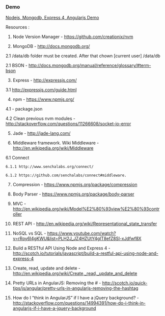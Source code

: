 <h3>Demo</h3>

<a href="http://angular-nodejs-example.herokuapp.com/" target="_blank" title="Nodejs, Mongodb, Express 4, Angularjs Demo">Nodejs, Mongodb, Express 4, Angularjs Demo</a>

Resources : 

1. Node Version Manager - https://github.com/creationix/nvm

2. MongoDB - http://docs.mongodb.org/

  2.1 /data/db folder must be created. After that chown [current user] /data/db

  2.1 BSON - http://docs.mongodb.org/manual/reference/glossary/#term-bson

3. Express - http://expressjs.com/

  3.1 http://expressjs.com/guide.html

4. npm - https://www.npmjs.org/

  4.1 - package.json

  4.2 Clean previous nvm modules - http://stackoverflow.com/questions/11266608/socket-io-error

5. Jade - http://jade-lang.com/

6. Middleware framework. Wiki Middleware - http://en.wikipedia.org/wiki/Middleware

  6.1 Connect 
  
    6.1.1 http://www.senchalabs.org/connect/
    
    6.1.2 https://github.com/senchalabs/connect#middleware.

7. Compression - https://www.npmjs.org/package/compression

8. Body Parser - https://www.npmjs.org/package/body-parser

9. MVC - http://en.wikipedia.org/wiki/Model%E2%80%93view%E2%80%93controller

10. REST API - http://en.wikipedia.org/wiki/Representational_state_transfer

11. NoSQL vs SQL - https://www.youtube.com/watch?v=rRoy6I4gKWU&list=PLH2J_JZ4HZUtY4gIT8efZ8SI-xJdfwf8X

12. Build a RESTful API Using Node and Express 4 - http://scotch.io/tutorials/javascript/build-a-restful-api-using-node-and-express-4

13. Create, read, update and delete - http://en.wikipedia.org/wiki/Create,_read,_update_and_delete

14. Pretty URLs in AngularJS: Removing the # - http://scotch.io/quick-tips/js/angular/pretty-urls-in-angularjs-removing-the-hashtag

15. How do I “think in AngularJS” if I have a jQuery background? - http://stackoverflow.com/questions/14994391/how-do-i-think-in-angularjs-if-i-have-a-jquery-background
